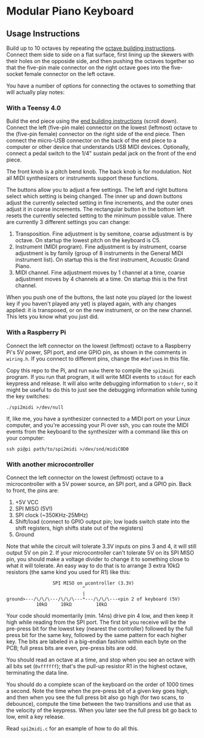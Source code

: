 # Modular Piano Keyboard

## Usage Instructions

Build up to 10 octaves by repeating the [octave building instructions](BUILD.md). Connect them side to side on a flat surface, first lining up the skewers with their holes on the opposide side, and then pushing the octaves together so that the five-pin male connector on the right octave goes into the five-socket female connector on the left octave.

You have a number of options for connecting the octaves to something that will actually play notes:

### With a Teensy 4.0

Build the end piece using the [end building instructions](BUILD.md) (scroll down). Connect the left (five-pin male) connector on the lowest (leftmost) octave to the (five-pin female) connector on the right side of the end piece. Then connect the micro-USB connector on the back of the end piece to a computer or other device that understands USB MIDI devices. Optionally, connect a pedal switch to the 1/4" sustain pedal jack on the front of the end piece.

The front knob is a pitch bend knob. The back knob is for modulation. Not all MIDI synthesizers or instruments support these functions.

The buttons allow you to adjust a few settings. The left and right buttons select which setting is being changed. The inner up and down buttons adjust the currently selected setting in fine increments, and the outer ones adjust it in coarse increments. The rectangular button in the bottom left resets the currently selected setting to the minimum possible value. There are currently 3 different settings you can change:

 1. Transposition. Fine adjustment is by semitone, coarse adjustment is by octave. On startup the lowest pitch on the keyboard is C5.
 2. Instrument (MIDI program). Fine adjustment is by instrument, coarse adjustment is by family (group of 8 instruments in the General MIDI instrument list). On startup this is the first instrument, Acoustic Grand Piano.
 3. MIDI channel. Fine adjustment moves by 1 channel at a time, coarse adjustment moves by 4 channels at a time. On startup this is the first channel.

When you push one of the buttons, the last note you played (or the lowest key if you haven't played any yet) is played again, with any changes applied: it is transposed, or on the new instrument, or on the new channel. This lets you know what you just did.

### With a Raspberry Pi

Connect the left connector on the lowest (leftmost) octave to a Raspberry Pi's 5V power, SPI port, and one GPIO pin, as shown in the comments in `wiring.h`. If you connect to different pins, change the `#define`s in this file.

Copy this repo to the Pi, and run `make` there to compile the `spi2midi` program. If you run that program, it will write MIDI events to `stdout` for each keypress and release. It will also write debugging information to `stderr`, so it might be useful to do this to just see the debugging information while tuning the key switches:

    ./spi2midi >/dev/null

If, like me, you have a synthesizer connected to a MIDI port on your Linux computer, and you're accessing your Pi over ssh, you can route the MIDI events from the keyboard to the synthesizer with a command like this on your computer:

    ssh pi@pi path/to/spi2midi >/dev/snd/midiC0D0

### With another microcontroller

Connect the left connector on the lowest (leftmost) octave to a microcontroller with a 5V power source, an SPI port, and a GPIO pin. Back to front, the pins are:

 1. +5V VCC
 2. SPI MISO (5V!)
 3. SPI clock (~350KHz-25MHz)
 4. Shift/load (connect to GPIO output pin; low loads switch state into the shift registers, high shifts state out of the registers)
 5. Ground

Note that while the circuit will tolerate 3.3V inputs on pins 3 and 4, it will still output 5V on pin 2. If your microcontroller can't tolerate 5V on its SPI MISO pin, you should make a voltage divider to change it to something close to what it will tolerate. An easy way to do that is to arrange 3 extra 10kΩ resistors (the same kind you used for R1) like this:

                     SPI MISO on μcontroller (3.3V)
                                ^
                                |
    ground>---/\/\/\---/\/\/\---*---/\/\/\---<pin 2 of keyboard (5V)
               10kΩ     10kΩ         10kΩ

Your code should momentarily (min. 14ns) drive pin 4 low, and then keep it high while reading from the SPI port. The first bit you receive will be the pre-press bit for the lowest key (nearest the controller) followed by the full press bit for the same key, followed by the same pattern for each higher key. The bits are labeled in a big-endian fashion within each byte on the PCB; full press bits are even, pre-press bits are odd.

You should read an octave at a time, and stop when you see an octave with all bits set (`0xffffff`); that's the pull-up resistor R1 in the highest octave, terminating the data line.

You should do a complete scan of the keyboard on the order of 1000 times a second. Note the time when the pre-press bit of a given key goes high, and then when you see the full press bit also go high (for two scans, to debounce), compute the time between the two transitions and use that as the velocity of the keypress. When you later see the full press bit go back to low, emit a key release.

Read `spi2midi.c` for an example of how to do all this.


